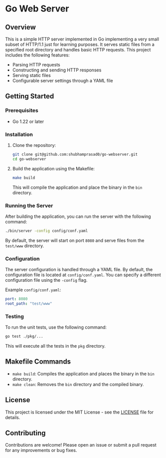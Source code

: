 # Go Web Server

## Overview

This is a simple HTTP server implemented in Go implementing a very small subset of HTTP/1.1 just for learning purposes. It serves static files from a specified root directory and handles basic HTTP requests. This project includes the following features:

- Parsing HTTP requests
- Constructing and sending HTTP responses
- Serving static files
- Configurable server settings through a YAML file

## Getting Started

### Prerequisites

- Go 1.22 or later

### Installation

1. Clone the repository:

    ```sh
    git clone git@github.com:shubhamprasad0/go-webserver.git
    cd go-webserver
    ```

2. Build the application using the Makefile:

    ```sh
    make build
    ```

    This will compile the application and place the binary in the `bin` directory.

### Running the Server

After building the application, you can run the server with the following command:

```sh
./bin/server -config config/conf.yaml
```

By default, the server will start on port `8080` and serve files from the `test/www` directory.

### Configuration

The server configuration is handled through a YAML file. By default, the configuration file is located at `config/conf.yaml`. You can specify a different configuration file using the `-config` flag.

Example `config/conf.yaml`:
```yaml
port: 8080
root_path: "test/www"
```

### Testing

To run the unit tests, use the following command:

```sh
go test ./pkg/...
```

This will execute all the tests in the `pkg` directory.

## Makefile Commands

- `make build`: Compiles the application and places the binary in the `bin` directory.
- `make clean`: Removes the `bin` directory and the compiled binary.

## License

This project is licensed under the MIT License - see the [LICENSE](LICENSE) file for details.

## Contributing

Contributions are welcome! Please open an issue or submit a pull request for any improvements or bug fixes.

